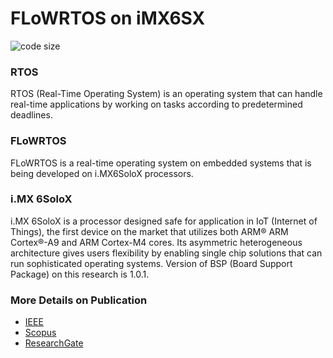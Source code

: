 # FLoWRTOS on iMX6SX
![code size][codesize-url]

### RTOS
RTOS (Real-Time Operating System) is an operating system that can handle real-time applications by working on tasks according to predetermined deadlines.

### FLoWRTOS
FLoWRTOS is a real-time operating system on embedded systems that is being developed on i.MX6SoloX processors.

### i.MX 6SoloX
i.MX 6SoloX is a processor designed safe for application in IoT (Internet of Things), the first device on the market that utilizes both ARM® ARM Cortex®-A9 and ARM Cortex-M4 cores. Its asymmetric heterogeneous architecture gives users flexibility by enabling single chip solutions that can run sophisticated operating systems. Version of BSP (Board Support Package) on this research is 1.0.1.

### More Details on Publication
* [IEEE][ieee-url]
* [Scopus][scopus-url]
* [ResearchGate][researchGate-url]

<!-- MARKDOWN LINKS -->
[codesize-url]: https://img.shields.io/github/languages/code-size/agungpambudi55/FLoWRTOS-BSP-iMX6SX
[ieee-url]: https://ieeexplore.ieee.org/document/8628544
[scopus-url]: https://www.mendeley.com/catalogue/aa41ee16-69b3-33bb-b783-95d87d85bae2
[researchGate-url]: https://www.researchgate.net/publication/330792251_Development_and_Performance_Testing_of_FLoWRTOS_with_Random_Case_3_Main_Processes_on_The_Head_System_of_T-FLoW_Robot
